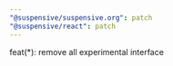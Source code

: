 ```yaml
---
"@suspensive/suspensive.org": patch
"@suspensive/react": patch
---
```


feat(*): remove all experimental interface
